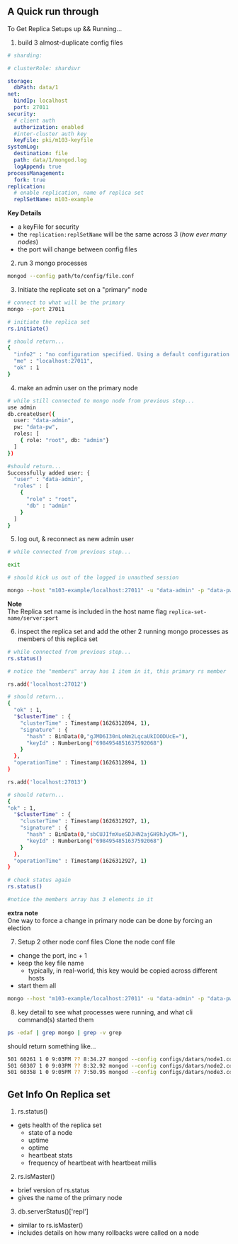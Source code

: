## A Quick run through
To Get Replica Setups up && Running...
1. build 3 almost-duplicate config files
```yaml
# sharding:

# clusterRole: shardsvr

storage:
  dbPath: data/1
net:
  bindIp: localhost
  port: 27011
security:
  # client auth
  authorization: enabled
  #inter-cluster auth key
  keyFile: pki/m103-keyfile
systemLog:
  destination: file
  path: data/1/mongod.log
  logAppend: true
processManagement:
  fork: true
replication:
  # enable replication, name of replica set
  replSetName: m103-example
```
**Key Details**  
- a keyFile for security
- the `replication:replSetName` will be the same across 3 (_how ever many nodes_)
- the port will change between config files
2. run 3 mongo processes
```bash
mongod --config path/to/config/file.conf
```
3. Initiate the replicate set on a "primary" node
```bash
# connect to what will be the primary
mongo --port 27011

# initiate the replica set
rs.initiate()

# should return...
{
  "info2" : "no configuration specified. Using a default configuration for the set",
  "me" : "localhost:27011",
  "ok" : 1
}
```

4. make an admin user on the primary node
```bash
# while still connected to mongo node from previous step...
use admin
db.createUser({
  user: "data-admin",
  pw: "data-pw",
  roles: [
    { role: "root", db: "admin"}
  ]
})

#should return...
Successfully added user: {
  "user" : "data-admin",
  "roles" : [
    {
      "role" : "root",
      "db" : "admin"
    }
  ]
}
```

5. log out, & reconnect as new admin user
```bash
# while connected from previous step...

exit

# should kick us out of the logged in unauthed session

mongo --host "m103-example/localhost:27011" -u "data-admin" -p "data-pw" --authenticationDatabase "admin"
```
**Note**  
The Replica set name is included in the host name flag `replica-set-name/server:port`

6. inspect the replica set and add the other 2 running mongo processes as members of this replica set
```bash
# while connected from previous step...
rs.status()

# notice the "members" array has 1 item in it, this primary rs member

rs.add('localhost:27012')

# should return...
{
  "ok" : 1,
  "$clusterTime" : {
    "clusterTime" : Timestamp(1626312894, 1),
    "signature" : {
      "hash" : BinData(0,"gJMD6I30nLoNm2LqcaUkIOODUcE="),
      "keyId" : NumberLong("6984954851637592068")
    }
  },
  "operationTime" : Timestamp(1626312894, 1)
}

rs.add('localhost:27013')

# should return...
{
"ok" : 1,
  "$clusterTime" : {
    "clusterTime" : Timestamp(1626312927, 1),
    "signature" : {
      "hash" : BinData(0,"sbCUJIfmXueSDJHN2ajGH9hJyCM="),
      "keyId" : NumberLong("6984954851637592068")
    }
  },
  "operationTime" : Timestamp(1626312927, 1)
}

# check status again
rs.status()

#notice the members array has 3 elements in it
```

**extra note**  
One way to force a change in primary node can be done by forcing an election  

7. Setup 2 other node conf files
Clone the node conf file
- change the port, inc + 1
- keep the key file name 
  - typically, in real-world, this key would be copied across different hosts
- start them all
```bash
mongo --host "m103-example/localhost:27011" -u "data-admin" -p "data-pw" --authenticationDatabase "admin"
```
8. key detail to see what processes were running, and what cli command(s) started them
```bash
ps -edaf | grep mongo | grep -v grep
```
should return something like...
```bash
501 60261 1 0 9:03PM ?? 8:34.27 mongod --config configs/datars/node1.conf
501 60307 1 0 9:03PM ?? 8:32.92 mongod --config configs/datars/node2.conf
501 60358 1 0 9:05PM ?? 7:50.95 mongod --config configs/datars/node3.conf
```


## Get Info On Replica set
1. rs.status()
- gets health of the replica set
  - state of a node
  - uptime
  - optime
  - heartbeat stats
  - frequency of heartbeat with heartbeat millis
2. rs.isMaster()
  - brief version of rs.status
  - gives the name of the primary node
3. db.serverStatus()['repl']
  - similar to rs.isMaster()
  - includes details on how many rollbacks were called on a node